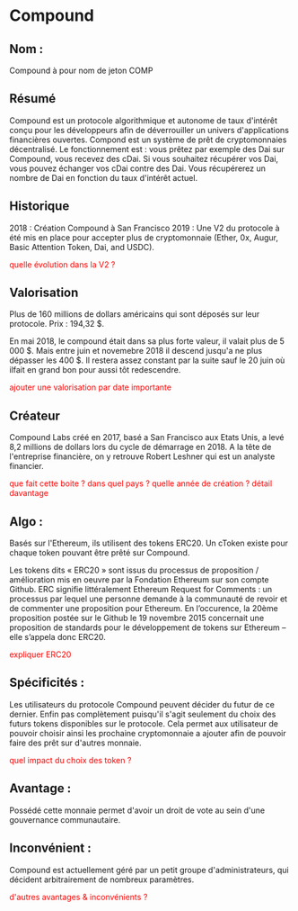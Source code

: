 # Compound

## Nom : 
Compound à pour nom de jeton COMP

## Résumé
Compound est un protocole algorithmique et autonome de taux d'intérêt conçu pour les développeurs afin de déverrouiller un univers d'applications financières ouvertes.
Compond est un système de prêt de cryptomonnaies décentralisé.
Le fonctionnement est : vous prêtez par exemple des Dai sur Compound, vous recevez des cDai. Si vous souhaitez récupérer vos Dai, vous pouvez échanger vos cDai contre des Dai. Vous récupérerez un nombre de Dai en fonction du taux d'intérêt actuel.

## Historique
2018 : Création Compound à San Francisco
2019 : Une V2 du protocole à été mis en place pour accepter plus de cryptomonnaie (Ether, 0x, Augur, Basic Attention Token, Dai, and USDC).

<p style="color: red">quelle évolution dans la V2 ?</p>

## Valorisation
Plus de 160 millions de dollars américains qui sont déposés sur leur protocole.
Prix : 194,32 $.

En mai 2018, le compound était dans sa plus forte valeur, il valait plus de 5 000 $.
Mais entre juin et novemebre 2018 il descend jusqu'a ne plus dépasser les 400 $.
Il restera assez constant par la suite sauf le 20 juin où ilfait en grand bon pour aussi tôt redescendre. 

<p style="color: red">ajouter une valorisation par date importante</p>

## Créateur
Compound Labs créé en 2017, basé a San Francisco aux Etats Unis, a levé 8,2 millions de dollars lors du cycle de démarrage en 2018.
A la tête de l'entreprise financière, on y retrouve Robert Leshner qui est un analyste financier.

<p style="color: red">que fait cette boite ? dans quel pays ? quelle année de création ? détail davantage</p>


## Algo : 
Basés sur l'Ethereum, ils utilisent des tokens ERC20.
Un cToken existe pour chaque token pouvant être prêté sur Compound.

Les tokens dits « ERC20 » sont issus du processus de proposition / amélioration mis en oeuvre par la Fondation Ethereum sur son compte Github. ERC signifie littéralement Ethereum Request for Comments : un processus par lequel une personne demande à la communauté de revoir et de commenter une proposition pour Ethereum. En l’occurence, la 20ème proposition postée sur le Github le 19 novembre 2015 concernait une proposition de standards pour le développement de tokens sur Ethereum – elle s’appela donc ERC20.

<p style="color: red">expliquer ERC20</p>

## Spécificités : 
Les utilisateurs du protocole Compound peuvent décider du futur de ce dernier. Enfin pas complètement puisqu'il s'agit seulement du choix des futurs tokens disponibles sur le protocole. Cela permet aux utilisateur de pouvoir choisir ainsi les prochaine cryptomonnaie a ajouter afin de pouvoir faire des prêt sur d'autres monnaie.

<p style="color: red">quel impact du choix des token ?</p>


## Avantage :
Possédé cette monnaie permet d'avoir un droit de vote au sein d'une gouvernance communautaire.

## Inconvénient :
Compound est actuellement géré par un petit groupe d'administrateurs, qui décident arbitrairement de nombreux paramètres.

<p style="color: red">d'autres avantages & inconvénients ?</p>
